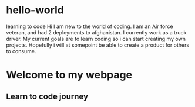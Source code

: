 # hello-world
learning to code
Hi
I am new to the world of coding.
I am an Air force veteran, and had 2 deployments to afghanistan.
I currently work as a truck driver.
My current goals are to learn coding so i can start creating my own projects.
Hopefully i will at somepoint be able to create a product for others to consume.
<h1>Welcome to my webpage</h1>
<h2>Learn to code journey</h2>
